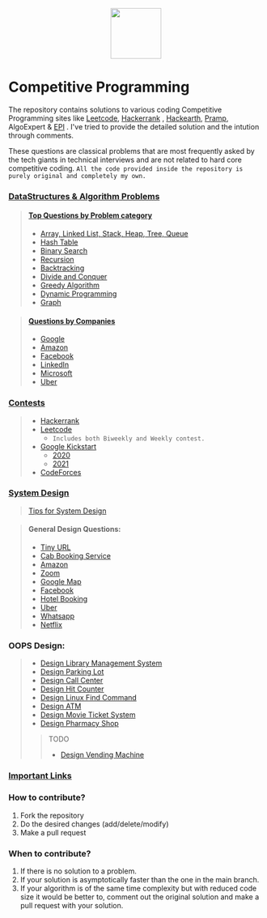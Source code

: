 <p align="center"> 
<img height="100" src="https://www.pcr-online.biz/wp-content/uploads/faang-own-logo-660x330.jpg">
</p>

# Competitive Programming

The repository contains solutions to various coding Competitive Programming sites like [Leetcode](https://leetcode.com/neerazz90/), [Hackerrank](https://www.hackerrank.com/b_neerajkumarsi1)
, [Hackearth](https://www.hackerearth.com/@neerajkumarsingh), [Pramp](https://www.pramp.com/dashboard#/), AlgoExpert
& [EPI](https://github.com/neerazz/FAANG/blob/master/Algorithms/Resources/Elements%20of%20Programming%20Interviews%20in%20Java.pdf)
. I've tried to provide the detailed solution and the intution through comments.

These questions are classical problems that are most frequently asked by the tech giants in technical interviews and are
not related to hard core competitive coding.
`All the code provided inside the repository is purely original and completely my own.`

### [DataStructures & Algorithm Problems](https://github.com/neerazz/FAANG/tree/master/Algorithms)

> #### [Top Questions by Problem category](https://github.com/neerazz/FAANG/blob/master/Algorithms/Top_LeetCode_Questions_By_Topic.md#datastructures--algorithm-problems)
>   - [Array, Linked List, Stack, Heap, Tree, Queue](https://github.com/neerazz/FAANG/blob/master/Algorithms/Top_LeetCode_Questions_By_Topic.md#datastructures--algorithm-problems)
>   - [Hash Table](https://github.com/neerazz/FAANG/blob/master/Algorithms/Top_LeetCode_Questions_By_Topic.md#hash-table)
>   - [Binary Search](https://github.com/neerazz/FAANG/blob/master/Algorithms/Top_LeetCode_Questions_By_Topic.md#binary-search)
>   - [Recursion](https://github.com/neerazz/FAANG/blob/master/Algorithms/Top_LeetCode_Questions_By_Topic.md#recursion)
>   - [Backtracking](https://github.com/neerazz/FAANG/blob/master/Algorithms/Top_LeetCode_Questions_By_Topic.md#backtracking)
>   - [Divide and Conquer](https://github.com/neerazz/FAANG/blob/master/Algorithms/Top_LeetCode_Questions_By_Topic.md#divide-and-conquer)
>   - [Greedy Algorithm](https://github.com/neerazz/FAANG/blob/master/Algorithms/Top_LeetCode_Questions_By_Topic.md#greedy-algorithm)
>   - [Dynamic Programming](https://github.com/neerazz/FAANG/blob/master/Algorithms/Top_LeetCode_Questions_By_Topic.md#dynamic-programming)
>   - [Graph](https://github.com/neerazz/FAANG/blob/master/Algorithms/Top_LeetCode_Questions_By_Topic.md#graph)

>  #### [Questions by Companies](https://github.com/neerazz/FAANG/blob/master/Algorithms/Top_LeetCode_Questions_By_Company.md)
>   - [Google](https://github.com/neerazz/FAANG/blob/master/Algorithms/Top_LeetCode_Questions_By_Company.md#google)
>   - [Amazon](https://github.com/neerazz/FAANG/blob/master/Algorithms/Top_LeetCode_Questions_By_Company.md#amazon)
>   - [Facebook](https://github.com/neerazz/FAANG/blob/master/Algorithms/Top_LeetCode_Questions_By_Company.md#facebook)
>   - [LinkedIn](https://github.com/neerazz/FAANG/blob/master/Algorithms/Top_LeetCode_Questions_By_Company.md#linkedin)
>   - [Microsoft](https://github.com/neerazz/FAANG/blob/master/Algorithms/Top_LeetCode_Questions_By_Company.md#microsoft)
>   - [Uber](https://github.com/neerazz/FAANG/blob/master/Algorithms/Top_LeetCode_Questions_By_Company.md#uber)

### [Contests](https://github.com/neerazz/FAANG/tree/master/Algorithms/Neeraj/contest)

> - [Hackerrank](https://github.com/neerazz/CodingContests/tree/main/hackerrank)
> - [Leetcode](https://github.com/neerazz/CodingContests/tree/main/leetcode)
>   - `Includes both Biweekly and Weekly contest.`
> - [Google Kickstart](https://github.com/neerazz/CodingContests/tree/main/goolgeKickstart)
>   - [2020](https://github.com/neerazz/CodingContests/tree/main/goolgeKickstart/y2020)
>   - [2021](https://github.com/neerazz/CodingContests/tree/main/goolgeKickstart/y2021)
> - [CodeForces](https://github.com/neerazz/CodingContests/tree/main/codeforces)

### [System Design](https://github.com/neerazz/faang-system-design#tips-for-system-design)

> [Tips for System Design](https://github.com/neerazz/faang-system-design/blob/master/Tips_for_system_design.md)

> #### General Design Questions:
>   - [Tiny URL](https://github.com/neerazz/faang-system-design/tree/master/Neeraj/systemsdesign/tiny-url)
>   - [Cab Booking Service](https://github.com/neerazz/faang-system-design/tree/master/Neeraj/systemsdesign/cab-booking-system)
>   - [Amazon](https://github.com/neerazz/faang-system-design/blob/master/Resources/architecture-diagrams/Amazon%20System%20Design.png)
>   - [Zoom](https://github.com/neerazz/faang-system-design/blob/master/Resources/architecture-diagrams/Zoom%20System%20Design.png)
>   - [Google Map](https://github.com/neerazz/faang-system-design/blob/master/Resources/architecture-diagrams/Google%20Maps%20Design.png)
>   - [Facebook](https://github.com/neerazz/faang-system-design/blob/master/Resources/architecture-diagrams/Facebook%20System%20Design.png)
>   - [Hotel Booking](https://github.com/neerazz/faang-system-design/blob/master/Resources/architecture-diagrams/Hoel%20Booking%20System.png)
>   - [Uber](https://github.com/neerazz/faang-system-design/blob/master/Resources/architecture-diagrams/Uber%20System%20Design.png)
>   - [Whatsapp](https://github.com/neerazz/faang-system-design/blob/master/Resources/architecture-diagrams/Whatsapp%20System%20design.png)
>   - [Netflix](https://github.com/neerazz/faang-system-design/blob/master/Resources/architecture-diagrams/Video%20Streaming%20Platform.png)
>

### OOPS Design:

> - [Design Library Management System](https://github.com/neerazz/faang-system-design/tree/master/Neeraj/oops/designs/libraryManagment)
> - [Design Parking Lot](https://github.com/neerazz/faang-system-design/blob/master/Neeraj/oops/designs/parkinglot)
> - [Design Call Center](https://github.com/neerazz/faang-system-design/blob/master/Neeraj/oops/designs/callCenter/CallCenter.java)
> - [Design Hit Counter](https://github.com/neerazz/faang-system-design/blob/master/Neeraj/oops/designs/DesignHitCounter.java)
> - [Design Linux Find Command](https://github.com/neerazz/faang-system-design/blob/master/Neeraj/oops/designs/LinuxFindFilter.java)
> - [Design ATM](https://github.com/neerazz/faang-system-design/tree/master/Neeraj/oops/designs/atm)
> - [Design Movie Ticket System](https://github.com/neerazz/faang-system-design/tree/master/Neeraj/oops/designs/movieTicketSystem)
> - [Design Pharmacy Shop](https://github.com/neerazz/faang-system-design/tree/master/Neeraj/oops/designs/pharmacyshop)
>
>> TODO
>> - [Design Vending Machine](https://leetcode.com/discuss/interview-question/982302/FANNG-question-OOP-please-post-your-solutions-to-this)

### [Important Links](https://github.com/neerazz/FAANG/blob/master/ImportantLinks.md#hacking-software-engineering-interviews)

### How to contribute?

1. Fork the repository
2. Do the desired changes (add/delete/modify)
3. Make a pull request

### When to contribute?

1. If there is no solution to a problem.
2. If your solution is asymptotically faster than the one in the main branch.
3. If your algorithm is of the same time complexity but with reduced code size it would be better to, comment out the
   original solution and make a pull request with your solution.
